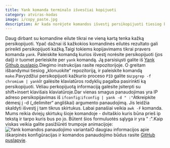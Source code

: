 ```yaml
---
title: Yank komanda terminalo išvesčiai kopijuoti
category: atviras-kodas
image: i/copy_paste.jpg
description: Ar kada norėjote komandos išvestį persikopijuoti tiesiog be pelės? Yank komanda leidžia tai gana nesunkiai pasidaryti.
---
```


Daug dirbant su komandine eilute tikrai ne vieną kartą tenka kažką persikopijuoti. Ypač dažnai iš kažkokios komandinės eilutės rezultato gali prireikti persikopijuoti kažką.Taigi tokiems kopijavimams tikrai pravers komanda `yank`. Paleiskite komandą kurios išvestį norėsite persikopijuoti (jos dalį) ir tuomet perleiskite per `yank` komandą. Ją parsisiųsti galite iš [Yank Github puslapio](https://github.com/mptre/yank).Diegimo instrukcijas rasite repozitorijoje. O greitam išbandymui tiesiog „klonuokite“ repozitoriją, ir paleiskite komandą `make`.Pavyzdžiui persikopijuoti kažkurio proceso `PID` galite su:```
    pgrep -f chromium | yank
```Ir galėsite klaviatūros rodyklių pagalba pasirinkti ką persikopijuoti. Vėliau perkopijuotą informaciją galėsite įsiterpti su shift+insert klavišais klaviatūroje.Dar vienas smagus panaudojimas yra IP adreso persikopijavimas iš `ifconfig`:```
    ifconfig | yank -d " :"
```Atkreipkite dėmesį į -d („delimiter“ angliškai) argumento panaudojimą. Jis leidžia skaldyti išvestį į tam tikrus skirtukus. Labai panašiai veikia `awk -F` komanda. Mums reikia dviejų skirtukų šioje komandoje - dvitaškio kuris būna prieš ip tekstą ir tarpo kuris bus po jo. Būtent šios formuluotės sąlyga ir yra " :".Kaip viskas veikia galite pasižiūrėti trumpoje animacijoje:![Yank komandos panaudojimo variantai](/i/yank.gif)O daugiau informacijos apie iškarpinės konfigūracijas ir komandos panaudojimo būdus rasite [GitHub puslapyje](https://github.com/mptre/yank).
